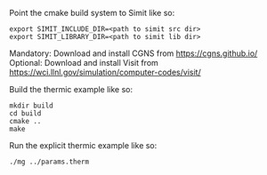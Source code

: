 Point the cmake build system to Simit like so:

    export SIMIT_INCLUDE_DIR=<path to simit src dir>
    export SIMIT_LIBRARY_DIR=<path to simit lib dir>

Mandatory: Download and install CGNS  from 
				https://cgns.github.io/
Optional:  Download and install Visit from 
				https://wci.llnl.gov/simulation/computer-codes/visit/
				
Build the thermic example like so:

    mkdir build
    cd build
    cmake ..
    make

Run the explicit thermic example like so:

    ./mg ../params.therm


